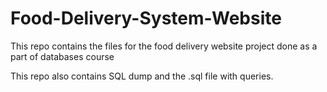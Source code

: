 # Food-Delivery-System-Website
This repo contains the files for the food delivery website project done as a part of databases course

This repo also contains SQL dump and the .sql file with queries. 
